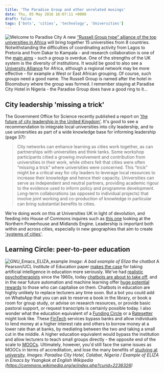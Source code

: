 ```yaml
---
title: 'The Paradise Group and other unrelated musings'
date: Thu, 05 May 2016 16:07:11 +0000
draft: false
tags: ['bots', 'cities', 'technology', 'Universities']
---
```


![Welcome to Paradise City](https://ransomjc.files.wordpress.com/2016/05/welcome-to-paradise-city.jpg) A new [“Russell Group type” alliance of the top universities in Africa](https://www.timeshighereducation.com/news/africa-university-alliance-will-boost-higher-education) will bring together 15 universities from 8 countries. Notwithstanding the difficulties of coordinating activity from Lagos to Pretoria and from Dakar to Kampala - and research collaboration is one of the [main aims](http://www.universityworldnews.com/article.php?story=20150310185922166) - such a group is overdue. One of the strengths of the UK system is the diversity of institutions. It would be good to also see a [University Alliance](http://www.unialliance.ac.uk/) for Africa, although a regional network may be more effective - for example a West or East African grouping. Of course, such groups need a good name. The Russell Group is named after the hotel in Bloomsbury where the group was formed. I remember staying at Paradise City Hotel in Nigeria - the Paradise Group does have a good ring to it...

City leadership 'missing a trick'
---------------------------------

The Government Office for Science recently published a report on ['the future of city leadership in the United Kingdom'](https://www.gov.uk/government/publications/future-of-cities-city-leadership-in-the-uk). It's good to see a recommendation to integrate local universities into city leadership, and to use universities as part of a wide knowledge base for informing leadership (page 37):

> City networks can enhance learning as cities work together, as can partnerships with universities and think tanks. Some workshop participants citied a growing involvement and contribution from universities in their work, while others felt that cities were often “missing a trick” where universities were concerned. This “trick” might be a critical way for city leaders to leverage local resources to increase their knowledge and hence their capacity. Universities can serve as independent and neutral partners, providing academic rigour to the evidence used to inform policy and programme development. Long-term collaborations (as opposed to individual projects) that involve joint working and co-production of knowledge in particular can bring substantial benefits to cities.

We're doing work on this at Universities UK in light of devolution, and feeding into House of Commons inquires such as [this one](http://www.parliament.uk/business/committees/committees-a-z/commons-select/business-innovation-and-skills/news-parliament-2015/powerhouses-and-engines-launch-15-16/) looking at the Northern Powerhouse and Midlands Engine. Leadership is important both within and across cities, especially in new geographies that aim to create ['systems of cities'](https://futureofcities.blog.gov.uk/2015/12/18/role-of-universities/).

Learning Circle: peer-to-peer education
---------------------------------------

![GNU_Emacs_ELIZA_example](https://ransomjc.files.wordpress.com/2016/05/gnu_emacs_eliza_example.png) _Image: A bad example of Eliza the chatbot_ A Pearson/UCL Institute of Education paper [makes the case](http://www.ucl.ac.uk/ioe/news-events/news-pub/april-2016/New-paper-published-by-pearson-makes-the-case-for-why-we-must-take-artificial-intelligence-in-education-more-seriously) for taking artificial intelligence in education more seriously. We've had [realistic psychotherapists](https://www.edge.org/conversation/eliza-39s-world) since the 1960s, today [chatbots are about to take off](http://www.economist.com/news/business-and-finance/21696477-market-apps-maturing-now-one-text-based-services-or-chatbots-looks-poised), and in the near future automation and machine learning offer [huge potential rewards](http://www.lrb.co.uk/v37/n05/john-lanchester/the-robots-are-coming) to those who can capitalise on them. Chatbots in education are highly unlikely to replace lecturers any time soon. But a bot you could add on WhatsApp that you can ask to reserve a book in the library, or book a room for group study, or advise on research resources, or provide basic pastoral support, or request transcripts is certainly possible today. I also wonder what the education equivalent of a [Funding Circle](https://www.fundingcircle.com/) or a [Ratesetter](https://www.ratesetter.com/) might look like. These [FinTech](https://en.wikipedia.org/wiki/Financial_technology) services bypass banks and allow individuals to lend money at a higher interest rate and others to borrow money at a lower rate than at banks, by mediating between the two and taking a small cut in the middle. A higher education equivalent would bypass the institution and allow lecturers to teach small groups directly - the opposite end of the scale to [MOOCs](http://www.universitiesuk.ac.uk/highereducation/Pages/MOOCsHigherEducationDigitalMoment.aspx). Ultimately, however, you'd still face the same issues as MOOCs in terms of accreditation, and lose the many benefits of [studying at university](https://jcransom.com/2016/03/21/the-myth-of-the-dying-university/). _Images: Paradise City Hotel, Calabar, Nigeria / Example of ELIZA in Emacs by Ysangkok at English Wikipedia (https://commons.wikimedia.org/w/index.php?curid=2236326)_